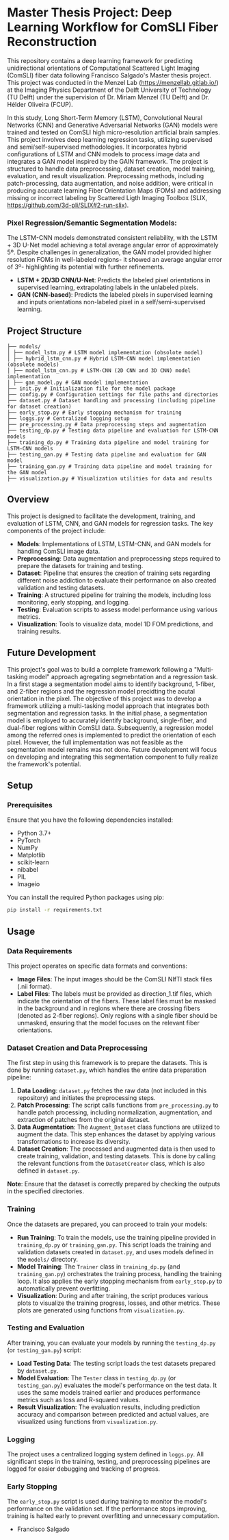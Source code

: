 # Master Thesis Project: Deep Learning Workflow for ComSLI Fiber Reconstruction

This repository contains a deep learning framework for predicting unidirectional orientations of Computational Scattered Light Imaging (ComSLI) fiber data following Francisco Salgado's Master thesis project. This project was conducted in the Menzel Lab (https://menzellab.gitlab.io/) at the Imaging Physics Department of the Delft University of Technology (TU Delft) under the supervision of Dr. Miriam Menzel (TU Delft) and Dr. Hélder Oliveira (FCUP). 

In this study, Long Short-Term Memory (LSTM), Convolutional Neural Networks (CNN) and Generative Adversarial Networks (GAN) models were trained and tested on ComSLI high micro-resolution artificial brain samples. This project involves deep learning regression tasks, utilizing supervised and semi/self-supervised methodologies. It incorporates hybrid configurations of LSTM and CNN models to process image data and integrates a GAN model inspired by the GAIN framework. The project is structured to handle data preprocessing, dataset creation, model training, evaluation, and result visualization. Preprocessing methods, including patch-processing, data augmentation, and noise addition, were critical in producing accurate learning Fiber Orientation Maps (FOMs) and addressing missing or incorrect labeling by Scattered Ligth Imaging Toolbox (SLIX, https://github.com/3d-pli/SLIX#2-run-slix).


### Pixel Regression/Semantic Segmentation Models:
The LSTM-CNN models demonstrated consistent reliability, with the LSTM + 3D U-Net model achieving a total average angular error of approximately 5º. Despite challenges in generalization, the GAN model provided higher resolution FOMs in well-labeled regions- it showed an average angular error of 3º- highlighting its potential with further refinements.

- **LSTM + 2D/3D CNN/U-Net**: Predicts the labeled pixel orientations in supervised learning, extrapolating labels in the unlabeled pixels.
- **GAN (CNN-based)**: Predicts the labeled pixels in supervised learning and inputs orientations non-labeled pixel in a self/semi-supervised learning.


## Project Structure
```
├── models/
│ ├── model_lstm.py # LSTM model implementation (obsolote model)
│ ├── hybrid_lstm_cnn.py # Hybrid LSTM-CNN model implementation (obsolete models)
│ ├── model_lstm_cnn.py # LSTM-CNN (2D CNN and 3D CNN) model implementation
│ ├── gan_model.py # GAN moodel implementation
├── init.py # Initialization file for the model package
├── config.py # Configuration settings for file paths and directories
├── dataset.py # Dataset handling and processing (including pipeline for dataset creation)
├── early_stop.py # Early stopping mechanism for training
├── loggs.py # Centralized logging setup
├── pre_processing.py # Data preprocessing steps and augmentation
├── testing_dp.py # Testing data pipeline and evaluation for LSTM-CNN models
├── training_dp.py # Training data pipeline and model training for LSTM-CNN models
├── testing_gan.py # Testing data pipeline and evaluation for GAN model
├── training_gan.py # Training data pipeline and model training for the GAN model
├── visualization.py # Visualization utilities for data and results
```

## Overview

This project is designed to facilitate the development, training, and evaluation of LSTM, CNN, and GAN models for regression tasks. The key components of the project include:

- **Models**: Implementations of LSTM, LSTM-CNN, and GAN models for handling ComSLI image data.
- **Preprocessing**: Data augmentation and preprocessing steps required to prepare the datasets for training and testing.
- **Dataset**: Pipeline that ensures the creation of training sets regarding different noise addiction to evaluate their performance on also created validation and testing datasets.
- **Training**: A structured pipeline for training the models, including loss monitoring, early stopping, and logging.
- **Testing**: Evaluation scripts to assess model performance using various metrics.
- **Visualization**: Tools to visualize data, model 1D FOM predictions, and training results.


## Future Development

This project's goal was to build a complete framework following a "Multi-tasking model" approach agregating segmebntation and a regression task. In a first stage a segmentation model aims to identify background, 1-fiber, and 2-fiber regions and the regression model precidting the acutal orientation in the pixel.
The objective of this project was to develop a framework utilizing a multi-tasking model approach that integrates both segmentation and regression tasks. In the initial phase, a segmentation model is employed to accurately identify background, single-fiber, and dual-fiber regions within ComSLI data. Subsequently, a regression model among the referred ones is implemented to predict the orientation of each pixel. However, the full implementation was not feasible as the segmentation model remains was not done. Future development will focus on developing and integrating this segmentation component to fully realize the framework's potential.  

## Setup

### Prerequisites

Ensure that you have the following dependencies installed:

- Python 3.7+
- PyTorch
- NumPy
- Matplotlib
- scikit-learn
- nibabel
- PIL
- Imageio

You can install the required Python packages using pip:
```bash
pip install -r requirements.txt
```

## Usage

### Data Requirements

This project operates on specific data formats and conventions:

- **Image Files**: The input images should be the ComSLI NIfTI stack files (.nii format).
- **Label Files**: The labels must be provided as direction_1.tif files, which indicate the orientation of the fibers. These label files must be masked in the background and in regions where there are crossing fibers (denoted as 2-fiber regions). Only regions with a single fiber should be unmasked, ensuring that the model focuses on the relevant fiber orientations.

### Dataset Creation and Data Preprocessing

The first step in using this framework is to prepare the datasets. This is done by running `dataset.py`, which handles the entire data preparation pipeline:

1. **Data Loading**: `dataset.py` fetches the raw data (not included in this repository) and initiates the preprocessing steps.
2. **Patch Processing**: The script calls functions from `pre_processing.py` to handle patch processing, including normalization, augmentation, and extraction of patches from the original dataset.
3. **Data Augmentation**: The `Augment_Dataset` class functions are utilized to augment the data. This step enhances the dataset by applying various transformations to increase its diversity.
4. **Dataset Creation**: The processed and augmented data is then used to create training, validation, and testing datasets. This is done by calling the relevant functions from the `DatasetCreator` class, which is also defined in `dataset.py`.

**Note**: Ensure that the dataset is correctly prepared by checking the outputs in the specified directories.

### Training

Once the datasets are prepared, you can proceed to train your models:

- **Run Training**: To train the models, use the training pipeline provided in `training_dp.py` or `training_gan.py`. This script loads the training and validation datasets created in `dataset.py`, and uses models defined in the `models/` directory.
- **Model Training**: The `Trainer` class in `training_dp.py` (and `training_gan.py`) orchestrates the training process, handling the training loop. It also applies the early stopping mechanism from `early_stop.py` to automatically prevent overfitting.
- **Visualization**: During and after training, the script produces various plots to visualize the training progress, losses, and other metrics. These plots are generated using functions from `visualization.py`.

### Testing and Evaluation

After training, you can evaluate your models by running the `testing_dp.py` (or `testing_gan.py`) script:

- **Load Testing Data**: The testing script loads the test datasets prepared by `dataset.py`.
- **Model Evaluation**: The `Tester` class in `testing_dp.py` (or `testing_gan.py`) evaluates the model's performance on the test data. It uses the same models trained earlier and produces performance metrics such as loss and R-squared values.
- **Result Visualization**: The evaluation results, including prediction accuracy and comparison between predicted and actual values, are visualized using functions from `visualization.py`.

### Logging

The project uses a centralized logging system defined in `loggs.py`. All significant steps in the training, testing, and preprocessing pipelines are logged for easier debugging and tracking of progress.

### Early Stopping

The `early_stop.py` script is used during training to monitor the model's performance on the validation set. If the performance stops improving, training is halted early to prevent overfitting and unnecessary computation.

- Francisco Salgado
